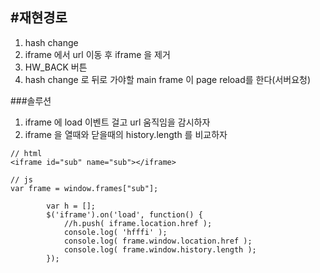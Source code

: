 
## #재현경로

1. hash change
2. iframe 에서 url 이동 후 iframe 을 제거
3. HW_BACK 버튼
4. hash change 로 뒤로 가야할 main frame 이 page reload를 한다(서버요청)

###솔루션
1. iframe 에 load 이벤트 걸고 url 움직임을 감시하자
2. iframe 을 열때와 닫을때의 history.length 를 비교하자

```
// html
<iframe id="sub" name="sub"></iframe>

// js
var frame = window.frames["sub"];

		var h = [];
		$('iframe').on('load', function() {
			//h.push( iframe.location.href );
			console.log( 'hfffi' );
			console.log( frame.window.location.href );
			console.log( frame.window.history.length );
		});
```
